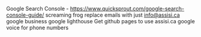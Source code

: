 <!-- Find list of keywords
on-page SEO
    short and descriptive url slugs
    meta description
    internal links
    descriptive image filenames/alt text
    compress images to improve loading times
    write in short sentences/short paragraphs
    descriptive subheadings
    use a large enough text
    conversational tone (at or below 6th grade level)
    open graph meta tags
    schema markup -->
Google Search Console - https://www.quicksprout.com/google-search-console-guide/
screaming frog
replace emails with just info@assisi.ca
google business
google lighthouse
Get github pages to use assisi.ca
google voice for phone numbers